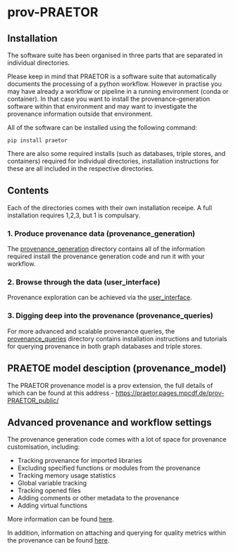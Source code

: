 # prov-PRAETOR

## Installation

The software suite has been organised in three parts that are separated in individual directories. 

Please keep in mind that PRAETOR is a software suite that automatically documents the processing of a python workflow. However in practise you may have already a workflow or pipeline in a running environment (conda or container). In that case you want to install the provenance\-generation software within that environment and may want to investigate the provenance information outside that environment.

All of the software can be installed using the following command:

```
pip install praetor
```

There are also some required installs (such as databases, triple stores, and containers) required for individual directories, installation instructions for these are all included in the respective directories.


## Contents
Each of the directories comes with their own installation receipe. A full installation requires 1,2,3, but 1 is compulsary. 

### 1. Produce provenance data (provenance_generation)
The [provenance\_generation](https://gitlab.mpcdf.mpg.de/PRAETOR/prov-PRAETOR_public/-/tree/main/prov-PRAETOR/provenance_generation) directory contains all of the information required install the provenance generation code and run it with your workflow.

### 2. Browse through the data (user_interface)

Provenance exploration can be achieved via the [user_interface](https://gitlab.mpcdf.mpg.de/PRAETOR/prov-PRAETOR_public/-/tree/main/prov-PRAETOR/user_interface).

### 3. Digging deep into the provenance (provenance_queries)

For more advanced and scalable provenance queries, the [provenance_queries](https://gitlab.mpcdf.mpg.de/PRAETOR/prov-PRAETOR_public/-/tree/main/prov-PRAETOR/provenance_queries) directory contains installation instructions and tutorials for querying provenance in both graph databases and triple stores.


## PRAETOE model desciption (provenance_model)

The PRAETOR provenance model is a prov extension, the full details of which can be found at this address - https://praetor.pages.mpcdf.de/prov-PRAETOR_public/

## Advanced provenance and workflow settings

The provenance generation code comes with a lot of space for provenance customisation, including:
- Tracking provenance for imported libraries
- Excluding specified functions or modules from the provenance
- Tracking memory usage statistics
- Global variable tracking
- Tracking opened files
- Adding comments or other metadata to the provenance
- Adding virtual functions

More information can be found [here](https://gitlab.mpcdf.mpg.de/PRAETOR/prov-PRAETOR_public/-/tree/main/prov-PRAETOR/provenance_generation#advanced-options).

In addition, information on attaching and querying for quality metrics within the provenance can be found [here](https://gitlab.mpcdf.mpg.de/PRAETOR/prov-PRAETOR_public/-/blob/main/prov-PRAETOR/provenance_queries/RDF/fuseki/tutorials/adding_and_querying_for_quality_tutorial.ipynb).


